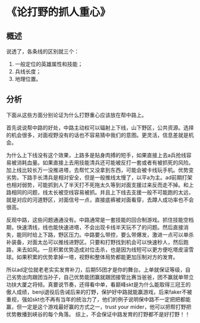 # 《论打野的抓人重心》  
## 概述 
说透了，各条线的区别就三个：
1. 一般定位的英雄属性和技能；
2. 兵线长度；
3. 地理位置。

## 分析  
下面从这些方面分别论证为什么打野重心应该放在帮中路上。

首先说说帮中路的好处，中路主动权可以辐射上下线，山下野区，公共资源。选择的机会很多，对面视野没有的话也不容易猜中我们的意图。更灵活，信息差就是机会。 

为什么上下线没有这个效果，上路多是贴身肉搏的短手，如果直接上去a兵抢线容易被消耗血量。如果直接上去用技能清兵还可能被反打一套或者有被抓死的风险。加上线比较长万一没推进塔，去帮忙又没拿到东西，可能会被卡线玩手机。优势变劣势。下路手长清兵是相对安全，但是一般推线太慢了，以平a为主。ad前期打架也相对弱势，可能抓到人了半天打不死拖太久等到对面支援过来反而走不掉。和上路相同的问题，线太长被空线容易被抓。并且上下线去支援一般不可能跑的太远，就是对应的河道野区，对面信号一点，直接底裤被对面看穿，去蹲人成功率也不会很高。  

反观中路，这些问题通通没有。中路通常是一套技能的回合制游戏。抓住技能空档期，快速清线，线也能快速进塔，不会出现卡线半天玩不了的问题。然后直接消失，能同时给上下路，野区压力。中路要么带控，要么带爆发，激进一点可以单杀补装备，对面太怂可以推线进野区。只要和打野找到机会可以快速秒人，然后跑路，来去如风。一旦积累优势造成对位击杀，也是因为线短可以更方便吃塔皮滚雪球。如果积累的优势拿掉一塔，视野和整体局势都能更加压制对方的发育。 

所以ad定位就老老实实发育补刀，后期55团才是你的舞台。上单就保证等级，自己劣势出肉跟团当孙子，自己优势能团赢就跟团接管比赛当爸爸，团不赢就单带立功扶大厦之将倾。真要说节奏，还得看中单，看巅峰skt是为什么能取得三冠王的傲人成绩，benji退役后告诫后来的打野，保护好中路就能赢游戏，后来faker不被重视，强如skt也不再有当年的统治力了，他们的例子说明保中路不一定把把都能赢，但一定是这个游戏最好赢的方式之一，trust your mider，他可以把帮打野把优势散播到峡谷的每个角落。
综上，不会保证中路发育的打野都不是好打野！！
